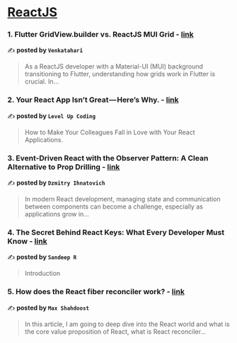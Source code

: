 
<h1><a href=https://medium.com/tag/reactjs/recommended target="_blank" rel="noopener noreferrer">ReactJS</a></h1>
<h3>1. Flutter GridView.builder vs. ReactJS MUI Grid - <a href="https://medium.com/@venkatahari84/flutter-gridview-builder-vs-reactjs-mui-grid-bb7af0de3dc9" target="_blank" rel="noopener noreferrer">link</a></h3>

✍️ **posted by `Venkatahari`**

<blockquote>As a ReactJS developer with a Material-UI (MUI) background transitioning to Flutter, understanding how grids work in Flutter is crucial. In…</blockquote>

<h3>2. Your React App Isn’t Great — Here’s Why. - <a href="https://medium.com/gitconnected/your-react-app-isnt-great-here-s-why-5eb61b3f110b" target="_blank" rel="noopener noreferrer">link</a></h3>

✍️ **posted by `Level Up Coding`**

<blockquote>How to Make Your Colleagues Fall in Love with Your React Applications.</blockquote>

<h3>3. Event-Driven React with the Observer Pattern: A Clean Alternative to Prop Drilling - <a href="https://medium.com/@ignatovich.dm/event-driven-react-with-the-observer-pattern-a-clean-alternative-to-prop-drilling-a472aae7a74d" target="_blank" rel="noopener noreferrer">link</a></h3>

✍️ **posted by `Dzmitry Ihnatovich`**

<blockquote>In modern React development, managing state and communication between components can become a challenge, especially as applications grow in…</blockquote>

<h3>4. The Secret Behind React Keys: What Every Developer Must Know - <a href="https://medium.com/@skrohilla1/the-secret-behind-react-keys-what-every-developer-must-know-b5b7b367887c" target="_blank" rel="noopener noreferrer">link</a></h3>

✍️ **posted by `Sandeep R`**

<blockquote>Introduction</blockquote>

<h3>5. How does the React fiber reconciler work? - <a href="https://medium.com/@maxtsh/how-does-the-react-fiber-reconciler-work-77c3650127da" target="_blank" rel="noopener noreferrer">link</a></h3>

✍️ **posted by `Max Shahdoost`**

<blockquote>In this article, I am going to deep dive into the React world and what is the core value proposition of React, what is React reconciler…</blockquote>

